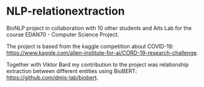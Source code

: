 # NLP-relationextraction
BioNLP project in collaboration with 10 other students and Aits Lab for the course EDAN70 - Computer Science Project. 

The project is based from the kaggle competition about COVID-19: https://www.kaggle.com/allen-institute-for-ai/CORD-19-research-challenge.

Together with Viktor Bard my contribution to the project was relationship extraction between different entities using BioBERT: 
https://github.com/dmis-lab/biobert.
